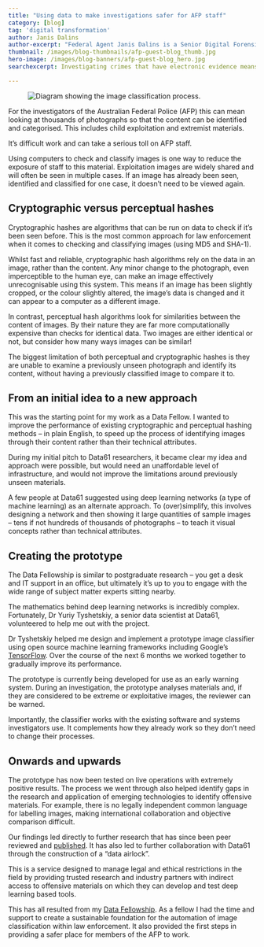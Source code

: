 ```yaml
---
title: "Using data to make investigations safer for AFP staff"
category: [blog]
tag: 'digital transformation'
author: Janis Dalins
author-excerpt: "Federal Agent Janis Dalins is a Senior Digital Forensic Examiner at the Australian Federal Police."
thumbnail: /images/blog-thumbnails/afp-guest-blog_thumb.jpg
hero-image: /images/blog-banners/afp-guest-blog_hero.jpg
searchexcerpt: Investigating crimes that have electronic evidence means looking through lots of data, including images.

---
```

<figure>
  <img src="{{ site.url }}{{ site.baseurl }}{{ page.hero-image }}" alt="Diagram showing the image classification process."/><br />
</figure>

For the investigators of the Australian Federal Police (AFP) this can mean looking at thousands of photographs so that the content can be identified and categorised. This includes child exploitation and extremist materials.

It’s difficult work and can take a serious toll on AFP staff.

Using computers to check and classify images is one way to reduce the exposure of staff to this material. Exploitation images are widely shared and will often be seen in multiple cases. If an image has already been seen, identified and classified for one case, it doesn’t need to be viewed again.

## Cryptographic versus perceptual hashes

Cryptographic hashes are algorithms that can be run on data to check if it’s been seen before. This is the most common approach for law enforcement when it comes to checking and classifying images (using MD5 and SHA-1).

Whilst fast and reliable, cryptographic hash algorithms rely on the data in an image, rather than the content. Any minor change to the photograph, even imperceptible to the human eye, can make an image effectively unrecognisable using this system. This means if an image has been slightly cropped, or the colour slightly altered, the image’s data is changed and it can appear to a computer as a different image.

In contrast, perceptual hash algorithms look for similarities between the content of images. By their nature they are far more computationally expensive than checks for identical data. Two images are either identical or not, but consider how many ways images can be similar!

The biggest limitation of both perceptual and cryptographic hashes is they are unable to examine a previously unseen photograph and identify its content, without having a previously classified image to compare it to.

## From an initial idea to a new approach

This was the starting point for my work as a Data Fellow. I wanted to improve the performance of existing cryptographic and perceptual hashing methods – in plain English, to speed up the process of identifying images through their content rather than their technical attributes.

During my initial pitch to Data61 researchers, it became clear my idea and approach were possible, but would need an unaffordable level of infrastructure, and would not improve the limitations around previously unseen materials.

A few people at Data61 suggested using deep learning networks (a type of machine learning) as an alternate approach. To (over)simplify, this involves designing a network and then showing it large quantities of sample images – tens if not hundreds of thousands of photographs – to teach it visual concepts rather than technical attributes.

## Creating the prototype

The Data Fellowship is similar to postgraduate research – you get a desk and IT support in an office, but ultimately it’s up to you to engage with the wide range of subject matter experts sitting nearby.

The mathematics behind deep learning networks is incredibly complex. Fortunately, Dr Yuriy Tyshetskiy, a senior data scientist at Data61, volunteered to help me out with the project.

Dr Tyshetskiy helped me design and implement a prototype image classifier using open source machine learning frameworks including Google’s [TensorFlow](https://www.tensorflow.org/). Over the course of the next 6 months we worked together to gradually improve its performance.

The prototype is currently being developed for use as an early warning system. During an investigation, the prototype analyses materials and, if they are considered to be extreme or exploitative images, the reviewer can be warned.

Importantly, the classifier works with the existing software and systems investigators use. It complements how they already work so they don’t need to change their processes.

## Onwards and upwards

The prototype has now been tested on live operations with extremely positive results. The process we went through also helped identify gaps in the research and application of emerging technologies to identify offensive materials. For example, there is no legally independent common language for labelling images, making international collaboration and objective comparison difficult.

Our findings led directly to further research that has since been peer reviewed and [published](https://www.sciencedirect.com/science/article/pii/S1742287618301555). It has also led to further collaboration with Data61 through the construction of a “data airlock”.

This is a service designed to manage legal and ethical restrictions in the field by providing trusted research and industry partners with indirect access to offensive materials on which they can develop and test deep learning based tools.

This has all resulted from my [Data Fellowship](https://beta.dta.gov.au/node/320). As a fellow I had the time and support to create a sustainable foundation for the automation of image classification within law enforcement.  It also provided the first steps in providing a safer place for members of the AFP to work.
